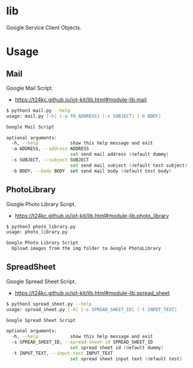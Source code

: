 # lib
Google Service Client Objects.

# Usage
## Mail
Google Mail Script.
- https://t24kc.github.io/iot-kit/lib.html#module-lib.mail
```zsh
$ python3 mail.py --help
usage: mail.py [-h] [-a TO_ADDRESS] [-s SUBJECT] [-b BODY]

Google Mail Script

optional arguments:
  -h, --help            show this help message and exit
  -a ADDRESS, --address ADDRESS
                        set send mail address (default dummy)
  -s SUBJECT, --subject SUBJECT
                        set send mail subject (default test subject)
  -b BODY, --body BODY  set send mail body (default test body)

```

## PhotoLibrary
Google Photo Library Script.
- https://t24kc.github.io/iot-kit/lib.html#module-lib.photo_library
```zsh
$ python3 photo_library.py
usage: photo_library.py

Google Photo Library Script
  Upload images from the img folder to Google PhotoLibrary
```

## SpreadSheet
Google Spread Sheet Script.
- https://t24kc.github.io/iot-kit/lib.html#module-lib.spread_sheet
```zsh
$ python3 spread_sheet.py --help
usage: spread_sheet.py [-h] [-s SPREAD_SHEET_ID] [-t INPUT_TEXT]

Google Spread Sheet Script

optional arguments:
  -h, --help            show this help message and exit
  -s SPREAD_SHEET_ID, --spread-sheet-id SPREAD_SHEET_ID
                        set spread sheet id (default dummy)
  -t INPUT_TEXT, --input-text INPUT_TEXT
                        set spread sheet input text (default test)
```
